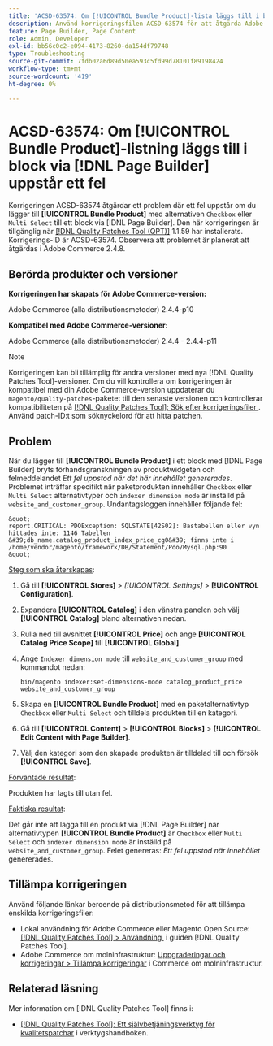 ```yaml
---
title: 'ACSD-63574: Om [!UICONTROL Bundle Product]-lista läggs till i block via  [!DNL Page Builder] uppstår ett fel'
description: Använd korrigeringsfilen ACSD-63574 för att åtgärda Adobe Commerce-problemet där det uppstår ett fel om du lägger till alternativen **[!UICONTROL Bundle Product]** med kryssrutan eller Flera val till ett block via [!DNL Page Builder] .
feature: Page Builder, Page Content
role: Admin, Developer
exl-id: bb56c0c2-e094-4173-8260-da154df79748
type: Troubleshooting
source-git-commit: 7fdb02a6d89d50ea593c5fd99d78101f89198424
workflow-type: tm+mt
source-wordcount: '419'
ht-degree: 0%

---
```


# ACSD-63574: Om [!UICONTROL Bundle Product]-listning läggs till i block via [!DNL Page Builder] uppstår ett fel

Korrigeringen ACSD-63574 åtgärdar ett problem där ett fel uppstår om du lägger till **[!UICONTROL Bundle Product]** med alternativen `Checkbox` eller `Multi Select` till ett block via [!DNL Page Builder]. Den här korrigeringen är tillgänglig när [[!DNL Quality Patches Tool (QPT)]](/help/tools/quality-patches-tool/quality-patches-tool-to-self-serve-quality-patches.md) 1.1.59 har installerats. Korrigerings-ID är ACSD-63574. Observera att problemet är planerat att åtgärdas i Adobe Commerce 2.4.8.

## Berörda produkter och versioner

**Korrigeringen har skapats för Adobe Commerce-version:**

Adobe Commerce (alla distributionsmetoder) 2.4.4-p10

**Kompatibel med Adobe Commerce-versioner:**

Adobe Commerce (alla distributionsmetoder) 2.4.4 - 2.4.4-p11

>[!NOTE]
>
>Korrigeringen kan bli tillämplig för andra versioner med nya [!DNL Quality Patches Tool]-versioner. Om du vill kontrollera om korrigeringen är kompatibel med din Adobe Commerce-version uppdaterar du `magento/quality-patches`-paketet till den senaste versionen och kontrollerar kompatibiliteten på [[!DNL Quality Patches Tool]: Sök efter korrigeringsfiler &#x200B;](https://experienceleague.adobe.com/tools/commerce-quality-patches/index.html?lang=sv-SE). Använd patch-ID:t som söknyckelord för att hitta patchen.

## Problem

När du lägger till **[!UICONTROL Bundle Product]** i ett block med [!DNL Page Builder] bryts förhandsgranskningen av produktwidgeten och felmeddelandet *Ett fel uppstod när det här innehållet genererades*. Problemet inträffar specifikt när paketprodukten innehåller `Checkbox` eller `Multi Select` alternativtyper och `indexer dimension mode` är inställd på `website_and_customer_group`. Undantagsloggen innehåller följande fel:

    &quot;
    report.CRITICAL: PDOException: SQLSTATE[42S02]: Bastabellen eller vyn hittades inte: 1146 Tabellen &#39;db_name.catalog_product_index_price_cg0&#39; finns inte i /home/vendor/magento/framework/DB/Statement/Pdo/Mysql.php:90
    &quot;

<u>Steg som ska återskapas</u>:

1. Gå till **[!UICONTROL Stores]** > *[!UICONTROL Settings]* > **[!UICONTROL Configuration]**.
1. Expandera **[!UICONTROL Catalog]** i den vänstra panelen och välj **[!UICONTROL Catalog]** bland alternativen nedan.
1. Rulla ned till avsnittet **[!UICONTROL Price]** och ange **[!UICONTROL Catalog Price Scope]** till **[!UICONTROL Global]**.
1. Ange `Indexer dimension mode` till `website_and_customer_group` med kommandot nedan:

   `bin/magento indexer:set-dimensions-mode catalog_product_price website_and_customer_group`

1. Skapa en **[!UICONTROL Bundle Product]** med en paketalternativtyp `Checkbox` eller `Multi Select` och tilldela produkten till en kategori.
1. Gå till **[!UICONTROL Content]** > **[!UICONTROL Blocks]** > **[!UICONTROL Edit Content with Page Builder]**.
1. Välj den kategori som den skapade produkten är tilldelad till och försök **[!UICONTROL Save]**.

<u>Förväntade resultat</u>:

Produkten har lagts till utan fel.

<u>Faktiska resultat</u>:

Det går inte att lägga till en produkt via [!DNL Page Builder] när alternativtypen **[!UICONTROL Bundle Product]** är `Checkbox` eller `Multi Select` och `indexer dimension mode` är inställd på `website_and_customer_group`. Felet genereras: *Ett fel uppstod när innehållet* genererades.


## Tillämpa korrigeringen

Använd följande länkar beroende på distributionsmetod för att tillämpa enskilda korrigeringsfiler:

* Lokal användning för Adobe Commerce eller Magento Open Source: [[!DNL Quality Patches Tool] > Användning &#x200B;](/help/tools/quality-patches-tool/usage.md) i guiden [!DNL Quality Patches Tool].
* Adobe Commerce om molninfrastruktur: [Uppgraderingar och korrigeringar > Tillämpa korrigeringar](https://experienceleague.adobe.com/docs/commerce-cloud-service/user-guide/develop/upgrade/apply-patches.html?lang=sv-SE) i Commerce om molninfrastruktur.


## Relaterad läsning

Mer information om [!DNL Quality Patches Tool] finns i:

* [[!DNL Quality Patches Tool]: Ett självbetjäningsverktyg för kvalitetspatchar](/help/tools/quality-patches-tool/quality-patches-tool-to-self-serve-quality-patches.md) i verktygshandboken.
